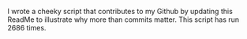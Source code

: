 I wrote a cheeky script that contributes to my Github by updating this ReadMe to illustrate why more than commits matter. This script has run 2686 times.